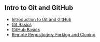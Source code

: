 ## Intro to Git and GitHub

- [Introduction to Git and GitHub](https://github.com/jasato89/IH-BCN-104-git/blob/main/01-intro-git-github.md)
- [Git Basics](https://github.com/jasato89/IH-BCN-104-git/blob/main/02-git-basics.md)
- [GitHub Basics](https://github.com/jasato89/IH-BCN-104-git/blob/main/03-github-basics.md)
- [Remote Repositories: Forking and Cloning](https://github.com/jasato89/IH-BCN-104-git/blob/main/04-remote-repos-forking-cloning.md)

